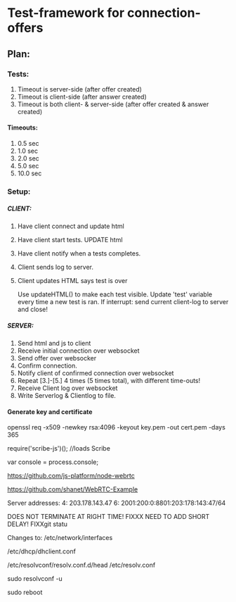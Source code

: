 # Test-framework for connection-offers

## Plan:

### Tests:

1. Timeout is server-side (after offer created)
2. Timeout is client-side (after answer created)
3. Timeout is both client- & server-side (after offer created & answer created)

#### Timeouts:
1. 0.5 sec
2. 1.0 sec
3. 2.0 sec
4. 5.0 sec
5. 10.0 sec

### Setup:

#####	CLIENT:
1. Have client connect and update html
2. Have client start tests. UPDATE html
3. Have client notify when a tests completes.
4. Client sends log to server.
5. Client updates HTML says test is over

	Use updateHTML() to make each test visible. Update 'test' variable every time a new test is ran.
	If interrupt: send current client-log to server and close!

#####	SERVER:
1. Send html and js to client
2. Receive initial connection over websocket
3. Send offer over websocker
4. Confirm connection.
5. Notify client of confirmed connection over websocket
6. Repeat [3.]-[5.] 4 times (5 times total), with different time-outs!
7. Receive Client log over websocket
8. Write Serverlog & Clientlog to file.


#### Generate key and certificate
openssl req -x509 -newkey rsa:4096 -keyout key.pem -out cert.pem -days 365


require('scribe-js')(); //loads Scribe

var console = process.console;

https://github.com/js-platform/node-webrtc

https://github.com/shanet/WebRTC-Example

Server addresses:
4:
203.178.143.47
6:
2001:200:0:8801:203:178:143:47/64

DOES NOT TERMINATE AT RIGHT TIME! FIXXX
NEED TO ADD SHORT DELAY! FIXXgit statu

Changes to:
/etc/network/interfaces

/etc/dhcp/dhclient.conf

/etc/resolvconf/resolv.conf.d/head
/etc/resolv.conf

sudo resolvconf -u

sudo reboot